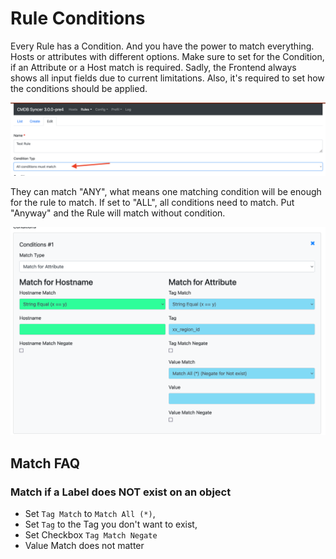 # Rule Conditions
Every Rule has a Condition. And you have the power to match everything. Hosts or attributes with different options.
Make sure to set for the Condition, if an Attribute or a Host match is required. Sadly, the Frontend always shows all input fields due to current limitations. Also, it's required to set how the conditions should be applied.

![](img/conditions_1.png)

They can match "ANY", what means one matching condition will be enough for the rule to match. If set to "ALL", all conditions need to match. Put "Anyway" and the Rule will match without condition.

![](img/conditions_2.png)


## Match FAQ

### Match if a Label does NOT exist on an object
 - Set `Tag Match` to `Match All (*)`, 
 - Set `Tag` to the Tag you don't want to exist, 
 - Set Checkbox `Tag Match Negate`
 - Value Match does not matter


